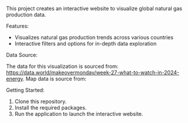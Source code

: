 This project creates an interactive website to visualize global natural gas production data.

Features:

- Visualizes natural gas production trends across various countries
- Interactive filters and options for in-depth data exploration

Data Source:

The data for this visualization is sourced from: https://data.world/makeovermonday/week-27-what-to-watch-in-2024-energy.
Map data is source from: 

Getting Started:

1. Clone this repository.
2. Install the required packages.
3. Run the application to launch the interactive website.
